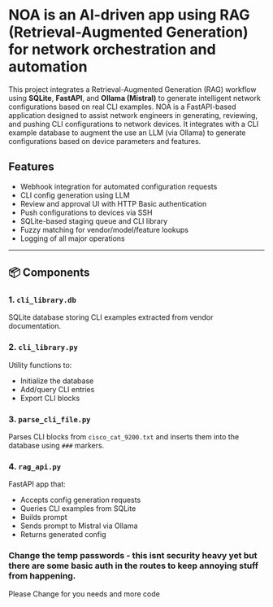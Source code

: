 # NOA is an AI-driven app using RAG (Retrieval-Augmented Generation) for network orchestration and automation

This project integrates a Retrieval-Augmented Generation (RAG) workflow using **SQLite**, **FastAPI**, and **Ollama (Mistral)** to generate intelligent network configurations based on real CLI examples.
NOA is a FastAPI-based application designed to assist network engineers in generating, reviewing, and pushing CLI configurations to network devices. It integrates with a CLI example database to augment the use an LLM (via Ollama) to generate configurations based on device parameters and features.

## Features

- Webhook integration for automated configuration requests
- CLI config generation using LLM
- Review and approval UI with HTTP Basic authentication
- Push configurations to devices via SSH
- SQLite-based staging queue and CLI library
- Fuzzy matching for vendor/model/feature lookups
- Logging of all major operations

---

## 📦 Components

### 1. `cli_library.db`
SQLite database storing CLI examples extracted from vendor documentation.

### 2. `cli_library.py`
Utility functions to:
- Initialize the database
- Add/query CLI entries
- Export CLI blocks

### 3. `parse_cli_file.py`
Parses CLI blocks from `cisco_cat_9200.txt` and inserts them into the database using `###` markers.

### 4. `rag_api.py`
FastAPI app that:
- Accepts config generation requests
- Queries CLI examples from SQLite
- Builds prompt
- Sends prompt to Mistral via Ollama
- Returns generated config


### Change the temp passwords - this isnt security heavy yet but there are some basic auth in the routes to keep annoying stuff from happening.  
Please Change for you needs and more code

